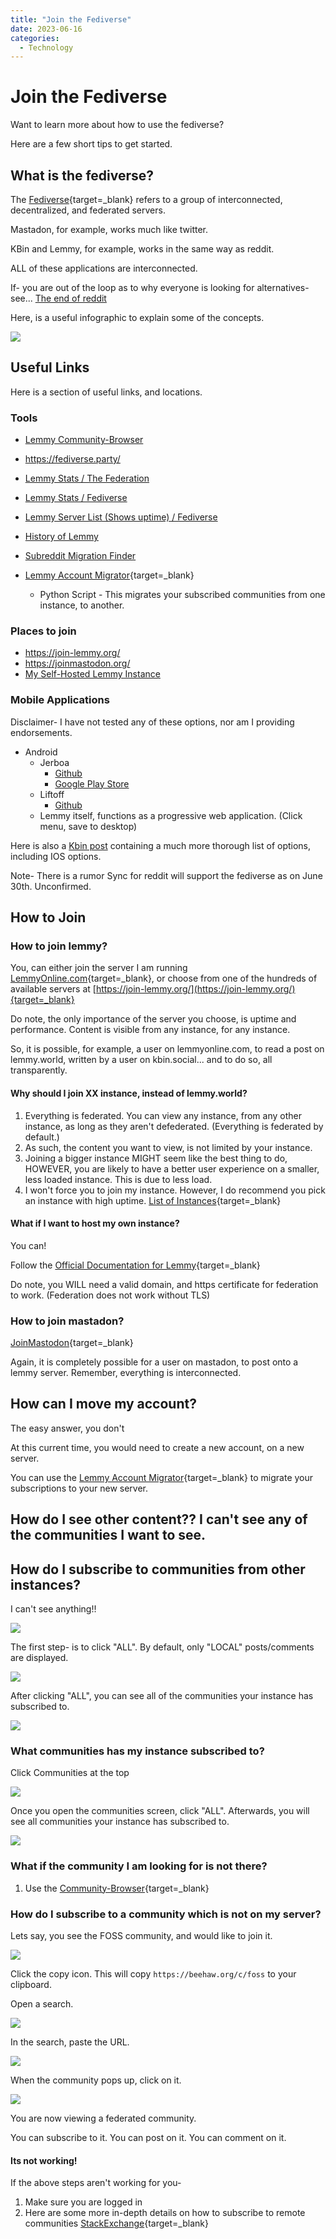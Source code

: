 ```yaml
---
title: "Join the Fediverse"
date: 2023-06-16
categories:
  - Technology
---
```


# Join the Fediverse

Want to learn more about how to use the fediverse? 

Here are a few short tips to get started.

<!-- more -->

## What is the fediverse?

The [Fediverse](https://en.wikipedia.org/wiki/Fediverse){target=_blank} refers to a group of interconnected, decentralized, and federated servers.

Mastadon, for example, works much like twitter.

KBin and Lemmy, for example, works in the same way as reddit.

ALL of these applications are interconnected.

If- you are out of the loop as to why everyone is looking for alternatives- see... [The end of reddit](2023-06-19-end-of-reddit.md)

Here, is a useful infographic to explain some of the concepts.

![](./assets-fediverse/fediverse-infograph.webp)

## Useful Links

Here is a section of useful links, and locations.

### Tools

* [Lemmy Community-Browser](https://browse.feddit.de/)
* <https://fediverse.party/>
* [Lemmy Stats / The Federation](https://the-federation.info/)
* [Lemmy Stats / Fediverse](https://lemmy.fediverse.observer/dailystats)
* [Lemmy Server List (Shows uptime) / Fediverse](https://lemmy.fediverse.observer/list)
* [History of Lemmy](https://join-lemmy.org/docs/en/users/07-history-of-lemmy.html)
* [Subreddit Migration Finder](https://sub.rehab/)


* [Lemmy Account Migrator](https://github.com/wescode/lemmy_migrate){target=_blank}
    * Python Script - This migrates your subscribed communities from one instance, to another.

### Places to join

* <https://join-lemmy.org/>
* <https://joinmastodon.org/>
* [My Self-Hosted Lemmy Instance](https://lemmyonline.com/)

### Mobile Applications

Disclaimer- I have not tested any of these options, nor am I providing endorsements. 

* Android
    * Jerboa
        * [Github](https://github.com/dessalines/jerboa)
        * [Google Play Store](https://play.google.com/store/apps/details?id=com.jerboa)
    * Liftoff
        * [Github](https://github.com/liftoff-app/liftoff)
    * Lemmy itself, functions as a progressive web application. (Click menu, save to desktop)

Here is also a [Kbin post](https://kbin.social/m/kbinMeta/t/73564) containing a much more thorough list of options, including IOS options.

Note- There is a rumor Sync for reddit will support the fediverse as on June 30th. Unconfirmed. 
## How to Join 

### How to join lemmy?

You, can either join the server I am running [LemmyOnline.com](https://lemmyonline.com/){target=_blank}, or choose from one of the hundreds of available servers at [https://join-lemmy.org/](https://join-lemmy.org/){target=_blank}

Do note, the only importance of the server you choose, is uptime and performance. Content is visible from any instance, for any instance. 

So, it is possible, for example, a user on lemmyonline.com, to read a post on lemmy.world, written by a user on kbin.social... and to do so, all transparently. 

#### Why should I join XX instance, instead of lemmy.world?

1. Everything is federated. You can view any instance, from any other instance, as long as they aren't defederated. (Everything is federated by default.)
2. As such, the content you want to view, is not limited by your instance.
3. Joining a bigger instance MIGHT seem like the best thing to do, HOWEVER, you are likely to have a better user experience on a smaller, less loaded instance. This is due to less load.
4. I won't force you to join my instance. However, I do recommend you pick an instance with high uptime. [List of Instances](https://lemmy.fediverse.observer/list){target=_blank}

#### What if I want to host my own instance?

You can!

Follow the [Official Documentation for Lemmy](https://join-lemmy.org/docs/en/users/01-getting-started.html){target=_blank}

Do note, you WILL need a valid domain, and https certificate for federation to work. (Federation does not work without TLS)

### How to join mastadon?

[JoinMastodon](https://joinmastodon.org/){target=_blank}

Again, it is completely possible for a user on mastadon, to post onto a lemmy server. Remember, everything is interconnected. 


## How can I move my account?

The easy answer, you don't 

At this current time, you would need to create a new account, on a new server.

You can use the [Lemmy Account Migrator](https://github.com/wescode/lemmy_migrate){target=_blank} to migrate your subscriptions to your new server.

## How do I see other content?? I can't see any of the communities I want to see.
## How do I subscribe to communities from other instances?

I can't see anything!!

![](./assets-fediverse/Empty.png)

The first step- is to click "ALL". By default, only "LOCAL" posts/comments are displayed.

![](./assets-fediverse/click-all.png)

After clicking "ALL", you can see all of the communities your instance has subscribed to.

![](./assets-fediverse/all-clicked.png)

### What communities has my instance subscribed to?

Click Communities at the top

![](./assets-fediverse/click-communities.png)

Once you open the communities screen, click "ALL". Afterwards, you will see all communities your instance has subscribed to.

![](./assets-fediverse/all-communities.png)


### What if the community I am looking for is not there?

1. Use the [Community-Browser](https://browse.feddit.de/){target=_blank}

### How do I subscribe to a community which is not on my server?

Lets say, you see the FOSS community, and would like to join it.

![](./assets-fediverse/foss-community.png)

Click the copy icon. This will copy `https://beehaw.org/c/foss` to your clipboard.

Open a search. 

![](./assets-fediverse/click-search.png)

In the search, paste the URL.

![](./assets-fediverse/search-for-community.png)


When the community pops up, click on it.

![](./assets-fediverse/federated-community.png)

You are now viewing a federated community. 

You can subscribe to it. You can post on it. You can comment on it.

#### Its not working!

If the above steps aren't working for you-

1. Make sure you are logged in
2. Here are some more in-depth details on how to subscribe to remote communities [StackExchange](https://webapps.stackexchange.com/questions/170872/how-can-i-subscribe-to-a-remote-community-on-lemmy){target=_blank}
